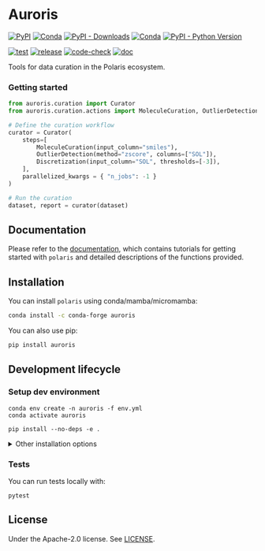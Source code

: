 # Auroris

[![PyPI](https://img.shields.io/pypi/v/auroris)](https://pypi.org/project/auroris/)
[![Conda](https://img.shields.io/conda/v/conda-forge/auroris?label=conda&color=success)](https://anaconda.org/conda-forge/auroris)
[![PyPI - Downloads](https://img.shields.io/pypi/dm/auroris)](https://pypi.org/project/auroris/)
[![Conda](https://img.shields.io/conda/dn/conda-forge/auroris)](https://anaconda.org/conda-forge/auroris)
[![PyPI - Python Version](https://img.shields.io/pypi/pyversions/auroris)](https://pypi.org/project/auroris/)

[![test](https://github.com/polaris-hub/polaris/actions/workflows/test.yml/badge.svg)](https://github.com/polaris-hub/polaris/actions/workflows/test.yml)
[![release](https://github.com/polaris-hub/polaris/actions/workflows/release.yml/badge.svg)](https://github.com/polaris-hub/polaris/actions/workflows/release.yml)
[![code-check](https://github.com/polaris-hub/polaris/actions/workflows/code-check.yml/badge.svg)](https://github.com/polaris-hub/polaris/actions/workflows/code-check.yml)
[![doc](https://github.com/polaris-hub/polaris/actions/workflows/doc.yml/badge.svg)](https://github.com/polaris-hub/polaris/actions/workflows/doc.yml)

Tools for data curation in the Polaris ecosystem. 


### Getting started

```python
from auroris.curation import Curator
from auroris.curation.actions import MoleculeCuration, OutlierDetection, Discretization

# Define the curation workflow
curator = Curator(
    steps=[
        MoleculeCuration(input_column="smiles"),
        OutlierDetection(method="zscore", columns=["SOL"]),
        Discretization(input_column="SOL", thresholds=[-3]),
    ],
    parallelized_kwargs = { "n_jobs": -1 }
)

# Run the curation
dataset, report = curator(dataset)
```

## Documentation

Please refer to the [documentation](https://polaris-hub.github.io/polaris/), which contains tutorials for getting started with `polaris` and detailed descriptions of the functions provided.

## Installation

You can install `polaris` using conda/mamba/micromamba:

```bash
conda install -c conda-forge auroris
```

You can also use pip:

```bash
pip install auroris
```

## Development lifecycle

### Setup dev environment

```shell
conda env create -n auroris -f env.yml
conda activate auroris

pip install --no-deps -e .
```

<details>
  <summary>Other installation options</summary>
  
    Alternatively, using [uv](https://github.com/astral-sh/uv):
    ```shell
    uv venv -p 3.12 auroris
    source .venv/auroris/bin/activate
    uv pip compile pyproject.toml -o requirements.txt --all-extras
    uv pip install -r requirements.txt 
    ```   
</details>


### Tests

You can run tests locally with:

```shell
pytest
```

## License

Under the Apache-2.0 license. See [LICENSE](LICENSE).
